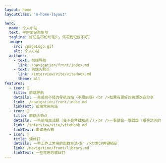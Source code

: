 ```yaml
---
layout: home
layoutClass: 'm-home-layout'

hero:
  name: 个人小站
  text: 平时笔记聚集地
  tagline: 好记性不如烂笔头，何况我记性不好🤣
  image:
    src: /pageLogo.gif
    alt: 个人小站
  actions:
    - text: 前端导航
      link: /navigation/front/index.md
    - text: 前端火箭点
      link: /interview/vite/viteHook.md
      theme: alt
features:
  - icon: 🔎
    title: 前端导航
    details: 一些感觉不错的导航网站（不限前端）<br />如果有更好的资源欢迎分享
    link:  /navigation/front/index.md
    linkText: 前端常用网站
  - icon: 🚀
    title: 前端火箭点
    details: 一些前端面试题（会不会考就知道了）<br />一看就会一做就废（眼手之间的矛盾，与大脑无关）
    link: /interview/vite/viteHook.md
    linkText: 面试造火箭
  - icon: 🎯
    title: 螺丝钉
    details: 一些工作上常用的函数方法<br />力求CV两键搞定
    link: /navigation/front/library.md
    linkText: 一些常用的螺丝钉
---
```


<style>
</style>